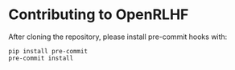 # Contributing to OpenRLHF

After cloning the repository, please install pre-commit hooks with:
```
pip install pre-commit
pre-commit install
```